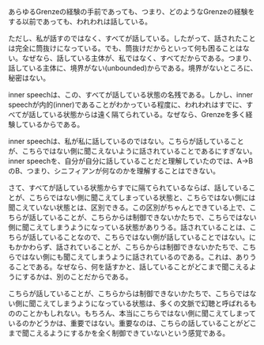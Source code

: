 あらゆるGrenzeの経験の手前であっても、つまり、どのようなGrenzeの経験をする以前であっても、われわれは話している。

ただし、私が話すのではなく、すべてが話している。したがって、話されたことは完全に筒抜けになっている。でも、筒抜けだからといって何も困ることはない。なぜなら、話している主体が、私ではなく、すべてだからである。つまり、話している主体に、境界がない(unbounded)からである。境界がないところに、秘密はない。

inner speechは、この、すべてが話している状態の名残である。しかし、inner speechが内的(inner)であることがわかっている程度に、われわれはすでに、すべてが話している状態からは遠く隔てられている。なぜなら、Grenzeを多く経験しているからである。

inner speechは、私が私に話しているのではない。こちらが話していることが、こちらではない側に聞こえないように話されていることであるにすぎない。inner speechを、自分が自分に話していることだと理解していたのでは、A->BのB、つまり、シニフィアンが何なのかを理解することはできない。

さて、すべてが話している状態からすでに隔てられているならば、話していることが、こちらではない側に聞こえてしまっている状態と、こちらではない側には聞こえていない状態とは、区別できる。この区別がちゃんとできている上で、こちらが話していることが、こちらからは制御できないかたちで、こちらではない側に聞こえてしまうようになっている状態がありうる。話されていることは、こちらが話していることなので、こちらではない側が話していることではない。にもかかわらず、話されていることが、こちらからは制御できないかたちで、こちらではない側にも聞こえてしまうように話されているのである。これは、ありうることである。なぜなら、何を話すかと、話していることがどこまで聞こえるようにするかは、別のことだからである。

こちらが話していることが、こちらからは制御できないかたちで、こちらではない側に聞こえてしまうようになっている状態は、多くの文脈で幻聴と呼ばれるもののことかもしれない。もちろん、本当にこちらではない側に聞こえてしまっているのかどうかは、重要ではない。重要なのは、こちらの話していることがどこまで聞こえるようにするかを全く制御できていないという感覚である。
